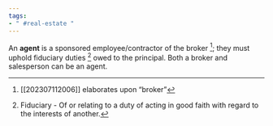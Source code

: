 ```yaml
---
tags:
- " #real-estate "
---
```


An **agent** is a sponsored employee/contractor of the broker [^2]; they must uphold fiduciary duties [^1]  owed to the principal. Both a broker and salesperson can be an agent. <!--SR:!2024-03-30,207,290-->

[^1]: Fiduciary - Of or relating to a duty of acting in good faith with regard to the interests of another.
[^2]: [[202307112006]] elaborates upon “broker”